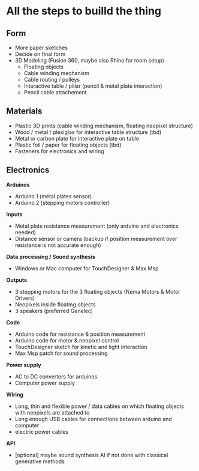 # All the steps to builld the thing

## Form

- More paper sketches
- Decide on final form
- 3D Modeling (Fusion 360, maybe also Rhino for room setup)
  - Floating objects
  - Cable winding mechanism
  - Cable routing / pulleys
  - Interactive table / pillar (pencil & metal plate interaction)
  - Pencil cable attachement

## Materials

- Plastic 3D prints (cable winding mechanism, floating neopixel structure)
- Wood / metal / plexiglas for interactive table structure (tbd)
- Metal or carbon plate for interactive plate on table
- Plastic foil / paper for floating objects (tbd)
- Fasteners for electronics and wiring

## Electronics

**Arduinos**

- Arduino 1 (metal plates sensor)
- Arduino 2 (stepping motors controller)

**Inputs**

- Metal plate resistance measurement (only arduino and electronics needed)
- Distance sensor or camera (backup if position measurement over resistance is not accurate enough)

**Data processing / Sound synthesis**

- Windows or Mac computer for TouchDesigner & Max Msp

**Outputs**

- 3 stepping motors for the 3 floating objects (Nema Motors & Motor Drivers)
- Neopixels inside floating objects
- 3 speakers (preferred Genelec)

**Code**

- Arduino code for resistance & position measurement
- Arduino code for motor & neopixel control
- TouchDesigner sketch for kinetic and light interaction
- Max Msp patch for sound processing

**Power supply**

- AC to DC converters for arduinos
- Computer power supply

**Wiring**

- Long, thin and flexible power / data cables on which floating objects with neopixels are attached to
- Long enough USB cables for connections between arduino and computer
- electric power cables

**API**

- [optional] maybe sound synthesis AI if not done with classical generative methods
